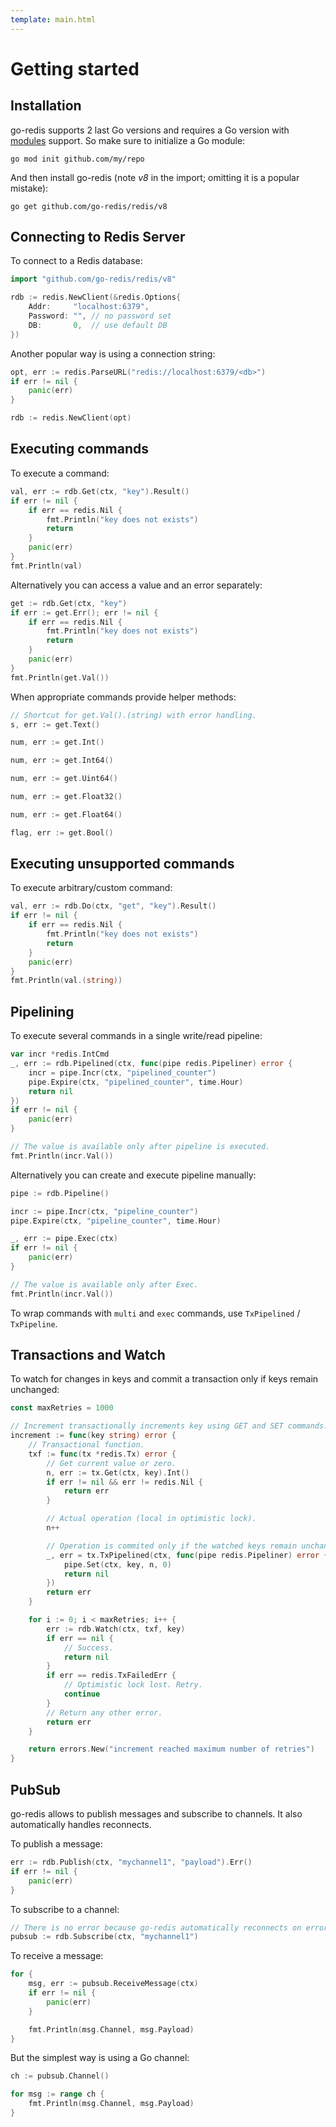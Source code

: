 ```yaml
---
template: main.html
---
```


# Getting started

## Installation

go-redis supports 2 last Go versions and requires a Go version with
[modules](https://github.com/golang/go/wiki/Modules) support. So make sure to initialize a Go
module:

```shell
go mod init github.com/my/repo
```

And then install go-redis (note _v8_ in the import; omitting it is a popular mistake):

```shell
go get github.com/go-redis/redis/v8
```

## Connecting to Redis Server

To connect to a Redis database:

```go
import "github.com/go-redis/redis/v8"

rdb := redis.NewClient(&redis.Options{
    Addr:     "localhost:6379",
    Password: "", // no password set
    DB:       0,  // use default DB
})
```

Another popular way is using a connection string:

```go
opt, err := redis.ParseURL("redis://localhost:6379/<db>")
if err != nil {
    panic(err)
}

rdb := redis.NewClient(opt)
```

## Executing commands

To execute a command:

```go
val, err := rdb.Get(ctx, "key").Result()
if err != nil {
    if err == redis.Nil {
        fmt.Println("key does not exists")
        return
    }
    panic(err)
}
fmt.Println(val)
```

Alternatively you can access a value and an error separately:

```go
get := rdb.Get(ctx, "key")
if err := get.Err(); err != nil {
    if err == redis.Nil {
        fmt.Println("key does not exists")
        return
    }
    panic(err)
}
fmt.Println(get.Val())
```

When appropriate commands provide helper methods:

```go
// Shortcut for get.Val().(string) with error handling.
s, err := get.Text()

num, err := get.Int()

num, err := get.Int64()

num, err := get.Uint64()

num, err := get.Float32()

num, err := get.Float64()

flag, err := get.Bool()
```

## Executing unsupported commands

To execute arbitrary/custom command:

```go
val, err := rdb.Do(ctx, "get", "key").Result()
if err != nil {
    if err == redis.Nil {
        fmt.Println("key does not exists")
        return
    }
    panic(err)
}
fmt.Println(val.(string))
```

## Pipelining

To execute several commands in a single write/read pipeline:

```go
var incr *redis.IntCmd
_, err := rdb.Pipelined(ctx, func(pipe redis.Pipeliner) error {
    incr = pipe.Incr(ctx, "pipelined_counter")
    pipe.Expire(ctx, "pipelined_counter", time.Hour)
    return nil
})
if err != nil {
    panic(err)
}

// The value is available only after pipeline is executed.
fmt.Println(incr.Val())
```

Alternatively you can create and execute pipeline manually:

```go
pipe := rdb.Pipeline()

incr := pipe.Incr(ctx, "pipeline_counter")
pipe.Expire(ctx, "pipeline_counter", time.Hour)

_, err := pipe.Exec(ctx)
if err != nil {
    panic(err)
}

// The value is available only after Exec.
fmt.Println(incr.Val())
```

To wrap commands with `multi` and `exec` commands, use `TxPipelined` / `TxPipeline`.

## Transactions and Watch

To watch for changes in keys and commit a transaction only if keys remain unchanged:

```go
const maxRetries = 1000

// Increment transactionally increments key using GET and SET commands.
increment := func(key string) error {
    // Transactional function.
    txf := func(tx *redis.Tx) error {
        // Get current value or zero.
        n, err := tx.Get(ctx, key).Int()
        if err != nil && err != redis.Nil {
            return err
        }

        // Actual operation (local in optimistic lock).
        n++

        // Operation is commited only if the watched keys remain unchanged.
        _, err = tx.TxPipelined(ctx, func(pipe redis.Pipeliner) error {
            pipe.Set(ctx, key, n, 0)
            return nil
        })
        return err
    }

    for i := 0; i < maxRetries; i++ {
        err := rdb.Watch(ctx, txf, key)
        if err == nil {
            // Success.
            return nil
        }
        if err == redis.TxFailedErr {
            // Optimistic lock lost. Retry.
            continue
        }
        // Return any other error.
        return err
    }

    return errors.New("increment reached maximum number of retries")
}
```

## PubSub

go-redis allows to publish messages and subscribe to channels. It also automatically handles
reconnects.

To publish a message:

```go
err := rdb.Publish(ctx, "mychannel1", "payload").Err()
if err != nil {
    panic(err)
}
```

To subscribe to a channel:

```go
// There is no error because go-redis automatically reconnects on error.
pubsub := rdb.Subscribe(ctx, "mychannel1")
```

To receive a message:

```go
for {
    msg, err := pubsub.ReceiveMessage(ctx)
    if err != nil {
        panic(err)
    }

    fmt.Println(msg.Channel, msg.Payload)
}
```

But the simplest way is using a Go channel:

```go
ch := pubsub.Channel()

for msg := range ch {
    fmt.Println(msg.Channel, msg.Payload)
}
```
